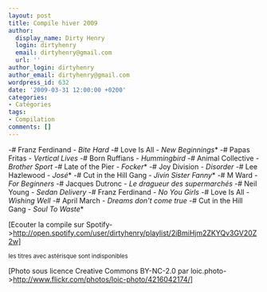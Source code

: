 ```yaml
---
layout: post
title: Compile hiver 2009
author:
  display_name: Dirty Henry
  login: dirtyhenry
  email: dirtyhenry@gmail.com
  url: ''
author_login: dirtyhenry
author_email: dirtyhenry@gmail.com
wordpress_id: 632
date: '2009-03-31 12:00:00 +0200'
categories:
- Catégories
tags:
- Compilation
comments: []
---
```

-# Franz Ferdinand - *Bite Hard*
-# Love Is All - *New Beginnings**
-# Papas Fritas - *Vertical Lives*
-# Born Ruffians - *Hummingbird*
-# Animal Collective - *Brother Sport*
-# Late of the Pier - *Focker**
-# Joy Division - *Disorder*
-# Lee Hazlewood - *José**
-# Cut in the Hill Gang - *Jivin Sister Fanny**
-# M Ward - *For Beginners*
-# Jacques Dutronc - *Le dragueur des supermarchés*
-# Neil Young - *Sedan Delivery*
-# Franz Ferdinand - *No You Girls*
-# Love Is All - *Wishing Well*
-# April March - *Dreams don't come true*
-# Cut in the Hill Gang - *Soul To Waste**

[Ecouter la compile sur Spotify->http://open.spotify.com/user/dirtyhenry/playlist/2iBmiHjm2ZKYQv3GV20Z2w] 

<small>les titres avec astérisque sont indisponibles</small>

[Photo sous licence Creative Commons BY-NC-2.0 par loic.photo->http://www.flickr.com/photos/loic-photo/4216042174/]
